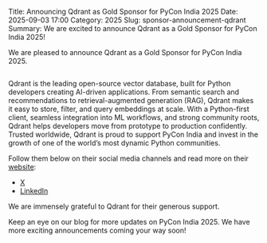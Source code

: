 Title: Announcing Qdrant as Gold Sponsor for PyCon India 2025
Date: 2025-09-03 17:00
Category: 2025
Slug: sponsor-announcement-qdrant
Summary: We are excited to announce Qdrant as a Gold Sponsor for PyCon India 2025!

<!-- PELICAN_END_SUMMARY -->

We are pleased to announce Qdrant as a Gold Sponsor for PyCon India 2025.

<p align="center" data-aos="fade-right"  data-aos-duration="1000">
    <img src="{static}/images/2025/sponsors/qdrant.svg" alt="" class="img-fluid" style="border-radius: 0%; max-height: 100px;">
</p>


Qdrant is the leading open-source vector database, built for Python developers creating AI-driven applications. From semantic search and recommendations to retrieval-augmented generation (RAG), Qdrant makes it easy to store, filter, and query embeddings at scale. With a Python-first client, seamless integration into ML workflows, and strong community roots, Qdrant helps developers move from prototype to production confidently. Trusted worldwide, Qdrant is proud to support PyCon India and invest in the growth of one of the world’s most dynamic Python communities.

Follow them below on their social media channels and read more on their [website](https://qdrant.tech/):

- [X](https://x.com/qdrant_engine)
- [LinkedIn](https://www.linkedin.com/company/qdrant/)

We are immensely grateful to Qdrant for their generous support.

Keep an eye on our blog for more updates on PyCon India 2025. We have more exciting announcements coming your way soon!